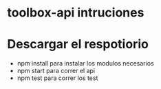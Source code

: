 # toolbox-api intruciones 
# Descargar el respotiorio
- npm install    para instalar los modulos necesarios
- npm start      para correr el api 
- npm test       para correr los test

